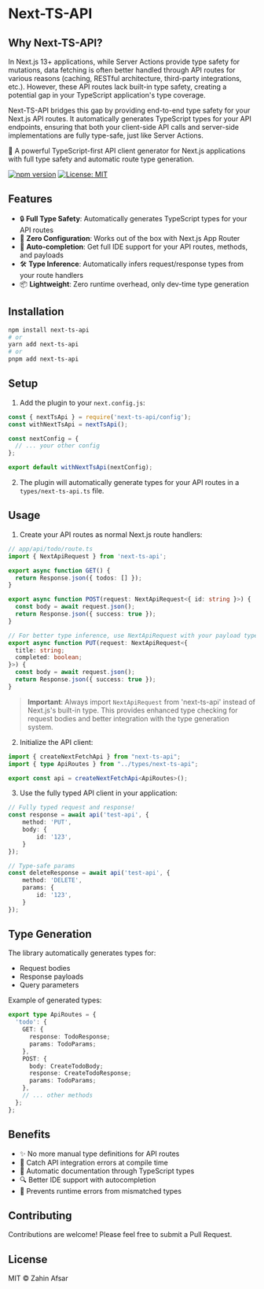# Next-TS-API

## Why Next-TS-API?

In Next.js 13+ applications, while Server Actions provide type safety for mutations, data fetching is often better handled through API routes for various reasons (caching, RESTful architecture, third-party integrations, etc.). However, these API routes lack built-in type safety, creating a potential gap in your TypeScript application's type coverage.

Next-TS-API bridges this gap by providing end-to-end type safety for your Next.js API routes. It automatically generates TypeScript types for your API endpoints, ensuring that both your client-side API calls and server-side implementations are fully type-safe, just like Server Actions.

🚀 A powerful TypeScript-first API client generator for Next.js applications with full type safety and automatic route type generation.

[![npm version](https://badge.fury.io/js/next-ts-api.svg)](https://badge.fury.io/js/next-ts-api)
[![License: MIT](https://img.shields.io/badge/License-MIT-yellow.svg)](https://opensource.org/licenses/MIT)

## Features

- 🔒 **Full Type Safety**: Automatically generates TypeScript types for your API routes
- 🎯 **Zero Configuration**: Works out of the box with Next.js App Router
- 🔄 **Auto-completion**: Get full IDE support for your API routes, methods, and payloads
- 🛠️ **Type Inference**: Automatically infers request/response types from your route handlers
- 📦 **Lightweight**: Zero runtime overhead, only dev-time type generation

## Installation

```bash
npm install next-ts-api
# or
yarn add next-ts-api
# or
pnpm add next-ts-api
```

## Setup

1. Add the plugin to your `next.config.js`:

```javascript
const { nextTsApi } = require('next-ts-api/config');
const withNextTsApi = nextTsApi();

const nextConfig = {
  // ... your other config
};

export default withNextTsApi(nextConfig);
```

2. The plugin will automatically generate types for your API routes in a `types/next-ts-api.ts` file.

## Usage

1. Create your API routes as normal Next.js route handlers:

```typescript
// app/api/todo/route.ts
import { NextApiRequest } from 'next-ts-api';

export async function GET() {
  return Response.json({ todos: [] });
}

export async function POST(request: NextApiRequest<{ id: string }>) {
  const body = await request.json();
  return Response.json({ success: true });
}

// For better type inference, use NextApiRequest with your payload types
export async function PUT(request: NextApiRequest<{ 
  title: string;
  completed: boolean;
}>) {
  const body = await request.json();
  return Response.json({ success: true });
}
```

> **Important**: Always import `NextApiRequest` from 'next-ts-api' instead of Next.js's built-in type. This provides enhanced type checking for request bodies and better integration with the type generation system.

2. Initialize the API client:

```typescript
import { createNextFetchApi } from "next-ts-api";
import { type ApiRoutes } from "../types/next-ts-api";

export const api = createNextFetchApi<ApiRoutes>();
```

3. Use the fully typed API client in your application:

```typescript
// Fully typed request and response!
const response = await api('test-api', {
    method: 'PUT',
    body: {
        id: '123',
    }
});

// Type-safe params
const deleteResponse = await api('test-api', {
    method: 'DELETE',
    params: {
        id: '123',
    }
});
```

## Type Generation

The library automatically generates types for:
- Request bodies
- Response payloads
- Query parameters

Example of generated types:

```typescript
export type ApiRoutes = {
  'todo': {
    GET: {
      response: TodoResponse;
      params: TodoParams;
    },
    POST: {
      body: CreateTodoBody;
      response: CreateTodoResponse;
      params: TodoParams;
    },
    // ... other methods
  };
};
```

## Benefits

- ✨ No more manual type definitions for API routes
- 🐛 Catch API integration errors at compile time
- 📝 Automatic documentation through TypeScript types
- 🔍 Better IDE support with autocompletion
- 🚫 Prevents runtime errors from mismatched types

## Contributing

Contributions are welcome! Please feel free to submit a Pull Request.

## License

MIT © Zahin Afsar
